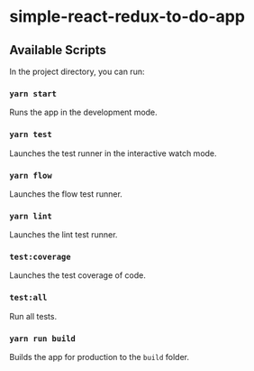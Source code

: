 # simple-react-redux-to-do-app

## Available Scripts

In the project directory, you can run:

### `yarn start`

Runs the app in the development mode.<br>

### `yarn test`

Launches the test runner in the interactive watch mode.<br>

### `yarn flow`

Launches the flow test runner.<br>

### `yarn lint`

Launches the lint test runner.<br>

### `test:coverage`

Launches the test coverage of code.<br>

### `test:all`

Run all tests.<br>

### `yarn run build`

Builds the app for production to the `build` folder.<br>
